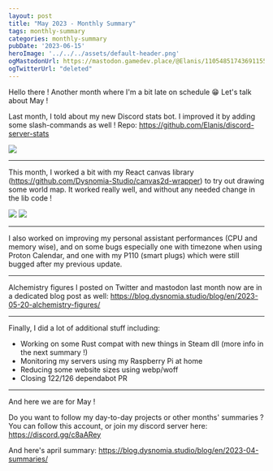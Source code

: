 ```yaml
---
layout: post
title: "May 2023 - Monthly Summary"
tags: monthly-summary
categories: monthly-summary
pubDate: '2023-06-15'
heroImage: '../../../assets/default-header.png'
ogMastodonUrl: https://mastodon.gamedev.place/@Elanis/110548517436911552
ogTwitterUrl: "deleted"
---
```


Hello there !
Another month where I'm a bit late on schedule 😁
Let's talk about May !

Last month, I told about my new Discord stats bot. I improved it by adding some slash-commands as well !
Repo: https://github.com/Elanis/discord-server-stats

![](/assets/img/202305-summaries/001/1.png)

<hr />

This month, I worked a bit with my React canvas library (https://github.com/Dysnomia-Studio/canvas2d-wrapper) to try out drawing some world map. It worked really well, and without any needed change in the lib code !

![](/assets/img/202305-summaries/002/1.png)
![](/assets/img/202305-summaries/002/2.png)

<hr />

I also worked on improving my personal assistant performances (CPU and memory wise), and on some bugs especially one with timezone when using Proton Calendar, and one with my P110 (smart plugs) which were still bugged after my previous update.

<hr />

Alchemistry figures I posted on Twitter and mastodon last month now are in a dedicated blog post as well: https://blog.dysnomia.studio/blog/en/2023-05-20-alchemistry-figures/

<hr />

Finally, I did a lot of additional stuff including:
- Working on some Rust compat with new things in Steam dll (more info in the next summary !)
- Monitoring my servers using my Raspberry Pi at home
- Reducing some website sizes using webp/woff
- Closing 122/126 dependabot PR

<hr />

And here we are for May !

Do you want to follow my day-to-day projects or other months' summaries ?
You can follow this account, or join my discord server here: https://discord.gg/c8aARey

And here's april summary: https://blog.dysnomia.studio/blog/en/2023-04-summaries/

